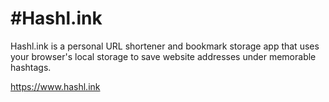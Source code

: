 # #Hashl.ink
Hashl.ink is a personal URL shortener and bookmark storage app that uses your browser's local storage to save website addresses under memorable hashtags.

https://www.hashl.ink
